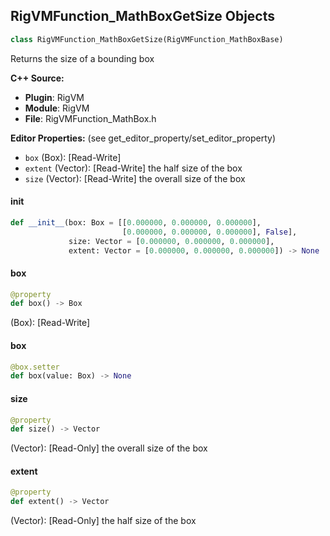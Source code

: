 ## RigVMFunction_MathBoxGetSize Objects

```python
class RigVMFunction_MathBoxGetSize(RigVMFunction_MathBoxBase)
```

Returns the size of a bounding box

**C++ Source:**

- **Plugin**: RigVM
- **Module**: RigVM
- **File**: RigVMFunction_MathBox.h

**Editor Properties:** (see get_editor_property/set_editor_property)

- ``box`` (Box):  [Read-Write]
- ``extent`` (Vector):  [Read-Write] the half size of the box
- ``size`` (Vector):  [Read-Write] the overall size of the box

<a id="unreal.RigVMFunction_MathBoxGetSize.__init__"></a>

#### __init__

```python
def __init__(box: Box = [[0.000000, 0.000000, 0.000000],
                         [0.000000, 0.000000, 0.000000], False],
             size: Vector = [0.000000, 0.000000, 0.000000],
             extent: Vector = [0.000000, 0.000000, 0.000000]) -> None
```

<a id="unreal.RigVMFunction_MathBoxGetSize.box"></a>

#### box

```python
@property
def box() -> Box
```

(Box):  [Read-Write]

<a id="unreal.RigVMFunction_MathBoxGetSize.box"></a>

#### box

```python
@box.setter
def box(value: Box) -> None
```

<a id="unreal.RigVMFunction_MathBoxGetSize.size"></a>

#### size

```python
@property
def size() -> Vector
```

(Vector):  [Read-Only] the overall size of the box

<a id="unreal.RigVMFunction_MathBoxGetSize.extent"></a>

#### extent

```python
@property
def extent() -> Vector
```

(Vector):  [Read-Only] the half size of the box

<a id="unreal.RigVMFunction_MathBoxShift"></a>